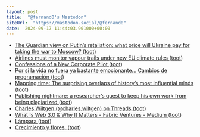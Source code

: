 ```yaml
---
layout: post
title:  "@fernand0's Mastodon"
siteUrl:  "https://mastodon.social/@fernand0"
date:  2024-09-17 11:44:03.901000+00:00
---
```

*  [The Guardian view on Putin’s retaliation: what price will Ukraine pay for taking the war to Moscow? ](https://www.theguardian.com/commentisfree/article/2024/sep/05/the-guardian-view-on-putins-retaliation-what-price-will-ukraine-pay-for-taking-the-war-to-mosco) ([toot](https://mastodon.social/@fernand0/113152717219282577))
*  [Airlines must monitor vapour trails under new EU climate rules ](https://www.euronews.com/green/2024/09/02/airlines-must-monitor-vapour-trails-under-new-eu-climate-rule) ([toot](https://mastodon.social/@fernand0/113152464479634295))
*  [Confessions of a New Corporate Pilot ](https://www.jetwhine.com/2024/09/confessions-of-a-brand-new-corporate-aircraft-pilot) ([toot](https://mastodon.social/@fernand0/113152119135351257))
*  [Por si la vida no fuera ya bastante emocionante... Cambios de programación ](https://mastodon.social/@fernand0/113152110146537439) ([toot](https://mastodon.social/@fernand0/113152110146537439))
*  [Mapping time: The surprising overlaps of history’s most influential minds ](https://bigthink.com/strange-maps/the-big-map-of-who-lived-when) ([toot](https://mastodon.social/@fernand0/113151868616075702))
*  [Publishing nightmare: a researcher’s quest to keep his own work from being plagiarized ](https://www.nature.com/articles/d41586-024-02554-) ([toot](https://mastodon.social/@fernand0/113151674842110030))
*  [Charles Wiltgen (@charles.wiltgen) on Threads ](https://www.threads.net/@charles.wiltgen/post/C_gEcEUPavD) ([toot](https://mastodon.social/@fernand0/113151035377125839))
*  [What Is Web 3.0 & Why It Matters - Fabric Ventures - Medium ](https://medium.com/fabric-ventures/what-is-web-3-0-why-it-matters-934eb07f3d2) ([toot](https://mastodon.social/@fernand0/113150335136015125))
*  [Lámpara ](https://www.flickr.com/photos/fernand0/53982293968) ([toot](https://mastodon.social/@fernand0/113150322904104974))
*  [Crecimiento y flores. ](https://avecesunafoto.wordpress.com/2024/09/16/crecimiento-y-flores) ([toot](https://mastodon.social/@fernand0/113148476756104246))
